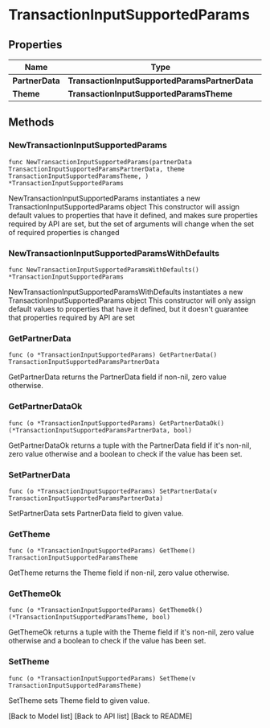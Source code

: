 # TransactionInputSupportedParams

## Properties

| Name            | Type                                           | Description | Notes |
| --------------- | ---------------------------------------------- | ----------- | ----- |
| **PartnerData** | **TransactionInputSupportedParamsPartnerData** |             |       |
| **Theme**       | **TransactionInputSupportedParamsTheme**       |             |       |

## Methods

### NewTransactionInputSupportedParams

`func NewTransactionInputSupportedParams(partnerData TransactionInputSupportedParamsPartnerData, theme TransactionInputSupportedParamsTheme, ) *TransactionInputSupportedParams`

NewTransactionInputSupportedParams instantiates a new TransactionInputSupportedParams object This constructor will assign default values to properties that have it defined, and makes sure properties required by API are set, but the set of arguments will change when the set of required properties is changed

### NewTransactionInputSupportedParamsWithDefaults

`func NewTransactionInputSupportedParamsWithDefaults() *TransactionInputSupportedParams`

NewTransactionInputSupportedParamsWithDefaults instantiates a new TransactionInputSupportedParams object This constructor will only assign default values to properties that have it defined, but it doesn't guarantee that properties required by API are set

### GetPartnerData

`func (o *TransactionInputSupportedParams) GetPartnerData() TransactionInputSupportedParamsPartnerData`

GetPartnerData returns the PartnerData field if non-nil, zero value otherwise.

### GetPartnerDataOk

`func (o *TransactionInputSupportedParams) GetPartnerDataOk() (*TransactionInputSupportedParamsPartnerData, bool)`

GetPartnerDataOk returns a tuple with the PartnerData field if it's non-nil, zero value otherwise and a boolean to check if the value has been set.

### SetPartnerData

`func (o *TransactionInputSupportedParams) SetPartnerData(v TransactionInputSupportedParamsPartnerData)`

SetPartnerData sets PartnerData field to given value.

### GetTheme

`func (o *TransactionInputSupportedParams) GetTheme() TransactionInputSupportedParamsTheme`

GetTheme returns the Theme field if non-nil, zero value otherwise.

### GetThemeOk

`func (o *TransactionInputSupportedParams) GetThemeOk() (*TransactionInputSupportedParamsTheme, bool)`

GetThemeOk returns a tuple with the Theme field if it's non-nil, zero value otherwise and a boolean to check if the value has been set.

### SetTheme

`func (o *TransactionInputSupportedParams) SetTheme(v TransactionInputSupportedParamsTheme)`

SetTheme sets Theme field to given value.

\[Back to Model list] \[Back to API list] \[Back to README]
